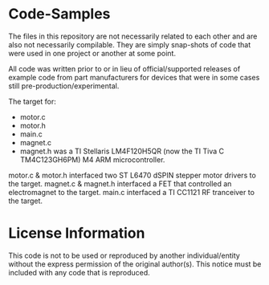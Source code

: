 # Code-Samples

The files in this repository are not necessarily related to each other and are also not necessarily compilable. They are simply snap-shots of code that were used in one project or another at some point.

All code was written prior to or in lieu of official/supported releases of example code from part manufacturers for devices that were in some cases still pre-production/experimental.

The target for:
  - motor.c
  - motor.h
  - main.c
  - magnet.c
  - magnet.h
was a TI Stellaris LM4F120H5QR (now the TI Tiva C TM4C123GH6PM) M4 ARM microcontroller.

motor.c & motor.h interfaced two ST L6470 dSPIN stepper motor drivers to the target.
magnet.c & magnet.h interfaced a FET that controlled an electromagnet to the target.
main.c interfaced a TI CC1121 RF tranceiver to the target.

# License Information

This code is not to be used or reproduced by another individual/entity without the express permission of the original author(s). This notice must be included with any code that is reproduced.
